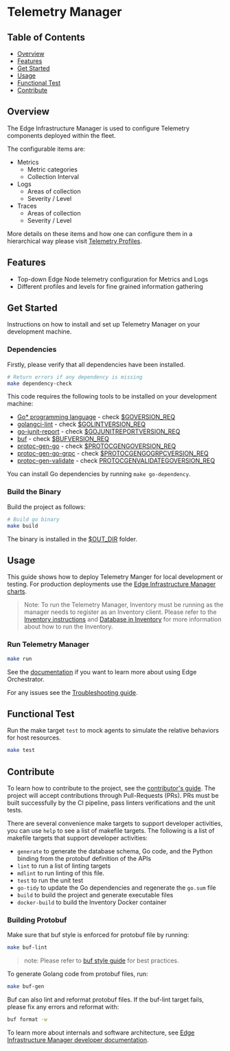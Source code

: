 # Telemetry Manager

## Table of Contents

- [Overview](#overview)
- [Features](#features)
- [Get Started](#get-started)
- [Usage](#usage)
- [Functional Test](#functional-test)
- [Contribute](#contribute)

## Overview

The Edge Infrastructure Manager is used to configure Telemetry components deployed within the fleet.

The configurable items are:

- Metrics
  - Metric categories
  - Collection Interval
- Logs
  - Areas of collection
  - Severity / Level
- Traces
  - Areas of collection
  - Severity / Level

More details on these items and how one can configure them in a hierarchical way please visit
[Telemetry Profiles](./docs/telemetry-profile.md).

## Features

- Top-down Edge Node telemetry configuration for Metrics and Logs
- Different profiles and levels for fine grained information gathering

## Get Started

Instructions on how to install and set up Telemetry Manager on your development machine.

### Dependencies

Firstly, please verify that all dependencies have been installed.

```bash
# Return errors if any dependency is missing
make dependency-check
```

[//]: # (TODO, ensure dependencies )
This code requires the following tools to be installed on your development machine:

- [Go\* programming language](https://go.dev) - check [$GOVERSION_REQ](../version.mk)
- [golangci-lint](https://github.com/golangci/golangci-lint) - check [$GOLINTVERSION_REQ](../version.mk)
- [go-junit-report](https://github.com/jstemmer/go-junit-report) - check [$GOJUNITREPORTVERSION_REQ](../version.mk)
- [buf](https://github.com/bufbuild/buf) - check [$BUFVERSION_REQ](../version.mk)
- [protoc-gen-go](https://pkg.go.dev/google.golang.org/protobuf) - check [$PROTOCGENGOVERSION_REQ](../version.mk)
- [protoc-gen-go-grpc](https://pkg.go.dev/google.golang.org/grpc) - check [$PROTOCGENGOGRPCVERSION_REQ](../version.mk)
- [protoc-gen-validate](https://pkg.go.dev/github.com/envoyproxy/protoc-gen-validate) - check [PROTOCGENVALIDATEGOVERSION_REQ](../version.mk)

You can install Go dependencies by running `make go-dependency`.

### Build the Binary

Build the project as follows:

```bash
# Build go binary
make build
```

The binary is installed in the [$OUT_DIR](../common.mk) folder.

## Usage

This guide shows how to deploy Telemetry Manger for local development or testing.
For production deployments use the [Edge Infrastructure Manager charts][inframanager-charts].

> Note: To run the Telemetry Manager, Inventory must be running as the manager needs to register as an Inventory client.
> Please refer to the
> [Inventory instructions](https://github.com/open-edge-platform/infra-core/tree/main/inventory#usage)
> and [Database in Inventory](https://github.com/open-edge-platform/infra-core/blob/main/inventory/docs/database.md)
> for more information about how to run the Inventory.

### Run Telemetry Manager

```bash
make run
```

See the [documentation][user-guide-url] if you want to learn more about using Edge Orchestrator.

For any issues see the [Troubleshooting guide][troubleshooting-url].

## Functional Test

Run the make target `test` to mock agents to simulate the relative behaviors for host resources.

```bash
make test
```

## Contribute

To learn how to contribute to the project, see the [contributor's guide][contributors-guide-url]. The project will
accept contributions through Pull-Requests (PRs). PRs must be built successfully by the CI pipeline, pass linters
verifications and the unit tests.

There are several convenience make targets to support developer activities, you can use `help` to see a list of makefile
targets. The following is a list of makefile targets that support developer activities:

- `generate` to generate the database schema, Go code, and the Python binding from the protobuf definition of the APIs
- `lint` to run a list of linting targets
- `mdlint` to run linting of this file.
- `test` to run the unit test
- `go-tidy` to update the Go dependencies and regenerate the `go.sum` file
- `build` to build the project and generate executable files
- `docker-build` to build the Inventory Docker container

### Building Protobuf

Make sure that buf style is enforced for protobuf file by running:

[//]: # (TODO check if it works. )

```bash
make buf-lint
```

> note: Please refer to [buf style guide](https://docs.buf.build/best-practices/style-guide) for best practices.

To generate Golang code from protobuf files, run:

```bash
make buf-gen
```

Buf can also lint and reformat protobuf files. If the buf-lint target fails, please fix any errors and reformat with:

```bash
buf format -w
```

To learn more about internals and software architecture, see
[Edge Infrastructure Manager developer documentation][inframanager-dev-guide-url].

[user-guide-url]: https://docs.openedgeplatform.intel.com/edge-manage-docs/main/user_guide/get_started_guide/index.html
[inframanager-dev-guide-url]: https://docs.openedgeplatform.intel.com/edge-manage-docs/main/developer_guide/infra_manager/index.html
[contributors-guide-url]: https://docs.openedgeplatform.intel.com/edge-manage-docs/main/developer_guide/contributor_guide/index.html
[troubleshooting-url]: https://docs.openedgeplatform.intel.com/edge-manage-docs/main/user_guide/troubleshooting/index.html
[inframanager-charts]: https://github.com/open-edge-platform/infra-charts
